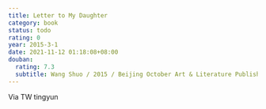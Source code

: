 ```yaml
---
title: Letter to My Daughter
category: book
status: todo
rating: 0
year: 2015-3-1
date: 2021-11-12 01:18:08+08:00
douban:
  rating: 7.3
  subtitle: Wang Shuo / 2015 / Beijing October Art & Literature Publishing House
---
```


Via TW tingyun
